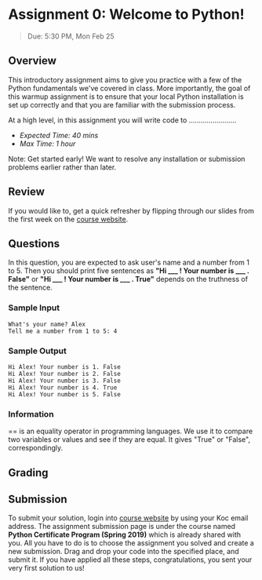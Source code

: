 # Assignment 0: Welcome to Python!
> Due: 5:30 PM, Mon Feb 25

## Overview

This introductory assignment aims to give you practice with a few of the Python fundamentals we've covered in class. More importantly, the goal of this warmup assignment is to ensure that your local Python installation is set up correctly and that you are familiar with the submission process.

At a high level, in this assignment you will write code to ........................

- *Expected Time: 40 mins*
- *Max Time: 1 hour*

Note: Get started early! We want to resolve any installation or submission problems earlier rather than later.

## Review

If you would like to, get a quick refresher by flipping through our slides from the first week on the [course website](https://koltpython.github.io/lecture).

## Questions

In this question, you are expected to ask user's name and a number from 1 to 5. Then you should print five sentences as __"Hi ___ ! Your number is ___ . False"__ or __"Hi ___ ! Your number is ___ . True"__ depends on the truthness of the sentence. 

### Sample Input
```
What's your name? Alex
Tell me a number from 1 to 5: 4
```

### Sample Output
```
Hi Alex! Your number is 1. False
Hi Alex! Your number is 2. False
Hi Alex! Your number is 3. False
Hi Alex! Your number is 4. True
Hi Alex! Your number is 5. False
```

### Information 

== is an equality operator in programming languages. We use it to compare two variables or values and see if they are equal. It gives "True" or "False", correspondingly.

## Grading

## Submission

To submit your solution, login into [course website](https://okpy.org) by using your Koc email address. The assignment submission page is under the course named **Python Certificate Program (Spring 2019)** which is already shared with you. All you have to do is to choose the assignment you solved and create a new submission. Drag and drop your code into the specified place, and submit it. If you have applied all these steps, congratulations, you sent your very first solution to us!
